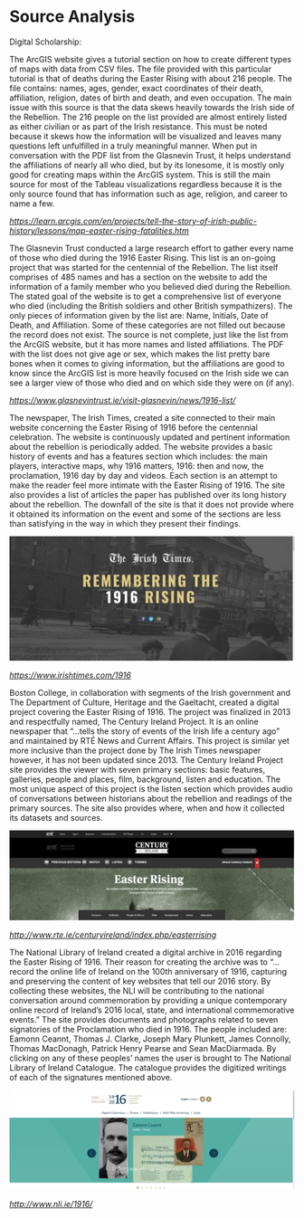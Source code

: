 # Source Analysis
Digital Scholarship:

The ArcGIS website gives a tutorial section on how to create different types of maps with data from CSV files. The file provided with this particular tutorial is that of deaths during the Easter Rising with about 216 people. The file contains: names, ages, gender, exact coordinates of their death, affiliation, religion, dates of birth and death, and even occupation. The main issue with this source is that the data skews heavily towards the Irish side of the Rebellion. The 216 people on the list provided are almost entirely listed as either civilian or as part of the Irish resistance. This must be noted because it skews how the information will be visualized and leaves many questions left unfulfilled in a truly meaningful manner. When put in conversation with the PDF list from the Glasnevin Trust, it helps understand the affiliations of nearly all who died, but by its lonesome, it is mostly only good for creating maps within the ArcGIS system. This is still the main source for most of the Tableau visualizations regardless because it is the only source found that has information such as age, religion, and career to name a few.

*https://learn.arcgis.com/en/projects/tell-the-story-of-irish-public-history/lessons/map-easter-rising-fatalities.htm*



The Glasnevin Trust conducted a large research effort to gather every name of those who died during the 1916 Easter Rising. This list is an on-going project that was started for the centennial of the Rebellion. The list itself comprises of 485 names and has a section on the website to add the information of a family member who you believed died during the Rebellion. The stated goal of the website is to get a comprehensive list of everyone who died (including the British soldiers and other British sympathizers). The only pieces of information given by the list are: Name, Initials, Date of Death, and Affiliation. Some of these categories are not filled out because the record does not exist. The source is not complete, just like the list from the ArcGIS website, but it has more names and listed affiliations. The PDF with the list does not give age or sex, which makes the list pretty bare bones when it comes to giving information, but the affiliations are good to know since the ArcGIS list is more heavily focused on the Irish side we can see a larger view of those who died and on which side they were on (if any).

*https://www.glasnevintrust.ie/visit-glasnevin/news/1916-list/*

The newspaper, The Irish Times, created a site connected to their main website concerning the Easter Rising of 1916 before the centennial celebration. The website is continuously updated and pertinent information about the rebellion is periodically added. The website provides a basic history of events and has a features section which includes: the main players, interactive maps, why 1916 matters, 1916: then and now, the proclamation, 1916 day by day and videos. Each section is an attempt to make the reader feel more intimate with the Easter Rising of 1916. The site also provides a list of articles the paper has published over its long history about the rebellion. The downfall of the site is that it does not provide where it obtained its information on the event and some of the sections are less than satisfying in the way in which they present their findings.

![Irish Times Website](docs\files\irishtimes.png)

 *https://www.irishtimes.com/1916*

Boston College, in collaboration with segments of the Irish government and The Department of Culture, Heritage and the Gaeltacht, created a digital project covering the Easter Rising of 1916. The project was finalized in 2013 and respectfully named, The Century Ireland Project. It is an online newspaper that “…tells the story of events of the Irish life a century ago” and maintained by RTÉ News and Current Affairs. This project is similar yet more inclusive than the project done by The Irish Times newspaper however, it has not been updated since 2013. The Century Ireland Project site provides the viewer with seven primary sections: basic features, galleries, people and places, film, background, listen and education. The most unique aspect of this project is the listen section which provides audio of conversations between historians about the rebellion and readings of the primary sources. The site also provides where, when and how it collected its datasets and sources.

![RTE](docs\files\rte.png)

*http://www.rte.ie/centuryireland/index.php/easterrising*

The National Library of Ireland created a digital archive in 2016 regarding the Easter Rising of 1916. Their reason for creating the archive was to “…record the online life of Ireland on the 100th anniversary of 1916, capturing and preserving the content of key websites that tell our 2016 story. By collecting these websites, the NLI will be contributing to the national conversation around commemoration by providing a unique contemporary online record of Ireland’s 2016 local, state, and international commemorative events.” The site provides documents and photographs related to seven signatories of the Proclamation who died in 1916. The people included are: Eamonn Ceannt, Thomas J. Clarke, Joseph Mary Plunkett, James Connolly, Thomas MacDonagh, Patrick Henry Pearse and Sean MacDiarmada. By clicking on any of these peoples’ names the user is brought to The National Library of Ireland Catalogue. The catalogue provides the digitized writings of each of the signatures mentioned above.

![NLI](docs\files\nli.png)

*http://www.nli.ie/1916/*
